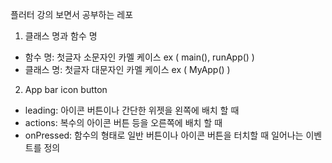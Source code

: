 플러터 강의 보면서 공부하는 레포

1. 클래스 명과 함수 명
- 함수 명: 첫글자 소문자인 카멜 케이스  ex ( main(), runApp() )
- 클래스 명: 첫글자 대문자인 카멜 케이스 ex ( MyApp() )

2. App bar icon button
- leading: 아이콘 버튼이나 간단한 위젯을 왼쪽에 배치 할 때
- actions: 복수의 아이콘 버튼 등을 오른쪽에 배치 할 때
- onPressed: 함수의 형태로 일반 버튼이나 아이콘 버튼을 터치할 때 일어나는 이벤트를 정의